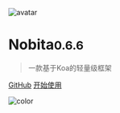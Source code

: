 
![avatar](https://api.iamtang.com/images/nobita_logo.png)

# Nobita<small>0.6.6</small>

> 一款基于Koa的轻量级框架

[GitHub](https://github.com/iamtang/nobita)
[开始使用](#Nobita是什么)

![color](#f2f2f2)